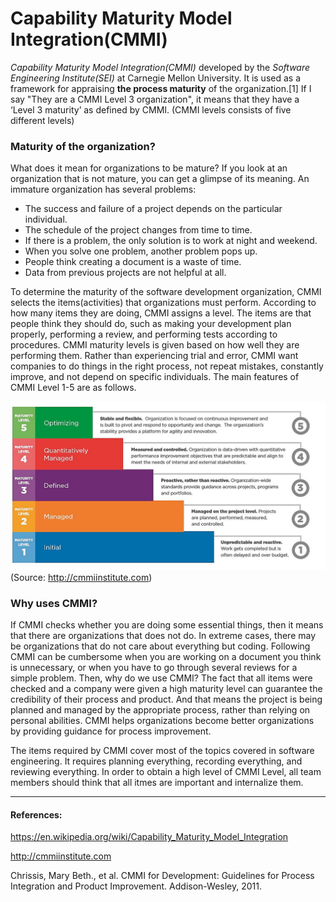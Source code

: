 # Capability Maturity Model Integration(CMMI)

*Capability Maturity Model Integration(CMMI)* developed by the *Software Engineering Institute(SEI)* at Carnegie Mellon University. It is used as a framework for appraising **the process maturity** of the organization.[1] If I say "They are a CMMI Level 3 organization", it means that they have a ‘Level 3 maturity’ as defined by CMMI. (CMMI levels consists of five different levels)

### Maturity of the organization?

What does it mean for organizations to be mature? If you look at an organization that is not mature, you can get a glimpse of its meaning. An immature organization has several problems:
- The success and failure of a project depends on the particular individual.
- The schedule of the project changes from time to time.
- If there is a problem, the only solution is to work at night and weekend.
- When you solve one problem, another problem pops up.
- People think creating a document is a waste of time.
- Data from previous projects are not helpful at all.

To determine the maturity of the software development organization, CMMI selects the items(activities) that organizations must perform. According to how many items they are doing, CMMI assigns a level. The items are that people think they should do, such as making your development plan properly, performing a review, and performing tests according to procedures. CMMI maturity levels is given based on how well they are performing them. Rather than experiencing trial and error, CMMI want companies to do things in the right process, not repeat mistakes, constantly improve, and not depend on specific individuals. The main features of CMMI Level 1-5 are as follows.

![CMMIlevel](/pics/levels.JPG.png)
(Source: http://cmmiinstitute.com)

### Why uses CMMI?

If CMMI checks whether you are doing some essential things, then it means that there are organizations that does not do. In extreme cases, there may be organizations that do not care about everything but coding. Following CMMI can be cumbersome when you are working on a document you think is unnecessary, or when you have to go through several reviews for a simple problem. Then, why do we use CMMI? The fact that all items were checked and a company were given a high maturity level can guarantee the credibility of their process and product. And that means the project is being planned and managed by the appropriate process, rather than relying on personal abilities. CMMI helps organizations become better organizations by providing guidance for process improvement.

The items required by CMMI cover most of the topics covered in software engineering. It requires planning everything, recording everything, and reviewing everything. In order to obtain a high level of CMMI Level, all team members should think that all itmes are important and internalize them.

<hr>

#### References:

https://en.wikipedia.org/wiki/Capability_Maturity_Model_Integration

http://cmmiinstitute.com

Chrissis, Mary Beth., et al. CMMI for Development: Guidelines for Process Integration and Product Improvement. Addison-Wesley, 2011.
